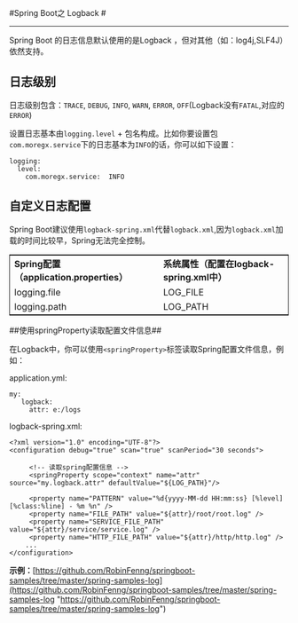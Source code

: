 #Spring Boot之 Logback #



----------
Spring Boot 的日志信息默认使用的是Logback ，但对其他（如：log4j,SLF4J）依然支持。

## 日志级别 ##

日志级别包含：`TRACE`, `DEBUG`, `INFO`, `WARN`, `ERROR`, `OFF`(Logback没有`FATAL`,对应的`ERROR`)


设置日志基本由`logging.level` + 包名构成。比如你要设置包` com.moregx.service`下的日志基本为`INFO`的话，你可以如下设置：


	logging:
	  level:
	    com.moregx.service:  INFO




## 自定义日志配置 ##

Spring Boot建议使用`logback-spring.xml`代替`logback.xml`,因为`logback.xml`加载的时间比较早，Spring无法完全控制。

<table style="border-collapse: collapse;border-top: 0.5pt solid ; border-bottom: 0.5pt solid ; border-left: 0.5pt solid ; border-right: 0.5pt solid ;">
<tr><td><b>Spring配置（application.properties）</b></td><td><b>系统属性（配置在logback-spring.xml中）</b></td></tr>
<tr><td>logging.file
</td><td>LOG_FILE</td></tr>
<tr><td>logging.path</td><td>LOG_PATH</td></tr>
</table>

##使用springProperty读取配置文件信息##

在Logback中，你可以使用`<springProperty>`标签读取Spring配置文件信息，例如：

application.yml:

	my:
	   logback:
	     attr: e:/logs

logback-spring.xml:
	
	<?xml version="1.0" encoding="UTF-8"?>
	<configuration debug="true" scan="true" scanPeriod="30 seconds">
	
	     <!-- 读取spring配置信息 --> 
	     <springProperty scope="context" name="attr" source="my.logback.attr" defaultValue="${LOG_PATH}"/>
	     
	     <property name="PATTERN" value="%d{yyyy-MM-dd HH:mm:ss} [%level] [%class:%line] - %m %n" /> 
	     <property name="FILE_PATH" value="${attr}/root/root.log" />   
	     <property name="SERVICE_FILE_PATH" value="${attr}/service/service.log" />  
	     <property name="HTTP_FILE_PATH" value="${attr}/http/http.log" />  
		...
	</configuration>


**示例：**[https://github.com/RobinFenng/springboot-samples/tree/master/spring-samples-log](https://github.com/RobinFenng/springboot-samples/tree/master/spring-samples-log "https://github.com/RobinFenng/springboot-samples/tree/master/spring-samples-log")